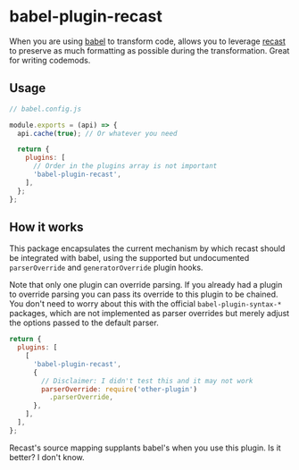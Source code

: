 # babel-plugin-recast

When you are using [babel](https://babeljs.io/) to transform code, allows you to leverage [recast](https://github.com/benjamn/recast/) to preserve as much formatting as possible during the transformation. Great for writing codemods.

## Usage

```js
// babel.config.js

module.exports = (api) => {
  api.cache(true); // Or whatever you need

  return {
    plugins: [
      // Order in the plugins array is not important
      'babel-plugin-recast',
    ],
  };
};
```

## How it works

This package encapsulates the current mechanism by which recast should be integrated with babel, using the supported but undocumented `parserOverride` and `generatorOverride` plugin hooks.

Note that only one plugin can override parsing. If you already had a plugin to override parsing you can pass its override to this plugin to be chained. You don't need to worry about this with the official `babel-plugin-syntax-*` packages, which are not implemented as parser overrides but merely adjust the options passed to the default parser.

```js
return {
  plugins: [
    [
      'babel-plugin-recast',
      {
        // Disclaimer: I didn't test this and it may not work
        parserOverride: require('other-plugin')
          .parserOverride,
      },
    ],
  ],
};
```

Recast's source mapping supplants babel's when you use this plugin. Is it better? I don't know.
